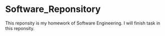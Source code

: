 # Software_Reponsitory
This reponsity is my homework of Software Engineering. I will finish task in this reponsity.
